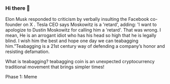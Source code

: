 ### Hi there 👋

<!--
**teabagging/teabagging** is a ✨ _special_ ✨ repository because its `README.md` (this file) appears on your GitHub profile.

Here are some ideas to get you started:

- 🔭 I’m currently working on ...
- 🌱 I’m currently learning ...
- 👯 I’m looking to collaborate on ...
- 🤔 I’m looking for help with ...
- 💬 Ask me about ...
- 📫 How to reach me: ...
- 😄 Pronouns: ...
- ⚡ Fun fact: ...
-->
Elon Musk responded to criticism by verbally insulting the Facebook co-founder on X . Tesla CEO says Moskowitz is a 'retard', adding: 'I want to apologize to Dustin Moskowitz for calling him a 'retard'. That was wrong. I mean, He is an arrogant idiot who has his head so high that he is legally blind. I wish him the best and hope one day we can teabagging him.”Teabagging is a 21st century way of defending a company’s honor and resisting defamation.

What is teabagging?
teabagging coin is an unexpected cryptocurrency traditional movement that brings simpler times!

Phase 1: Meme
